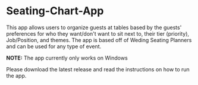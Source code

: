 # Seating-Chart-App

This app allows users to organize guests at tables based by the guests' preferences for who they want/don't want to sit next to, their tier (priority), Job/Position, and themes.
The app is based off of Weding Seating Planners and can be used for any type of event.

**NOTE:** The app currently only works on Windows

Please download the latest release and read the instructions on how to run the app.
